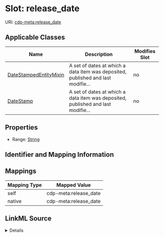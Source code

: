 

# Slot: release_date

URI: [cdp-meta:release_date](metadatarelease_date)



<!-- no inheritance hierarchy -->





## Applicable Classes

| Name | Description | Modifies Slot |
| --- | --- | --- |
| [DateStampedEntityMixin](DateStampedEntityMixin.md) | A set of dates at which a data item was deposited, published and last modifie... |  no  |
| [DateStamp](DateStamp.md) | A set of dates at which a data item was deposited, published and last modifie... |  no  |







## Properties

* Range: [String](String.md)





## Identifier and Mapping Information








## Mappings

| Mapping Type | Mapped Value |
| ---  | ---  |
| self | cdp-meta:release_date |
| native | cdp-meta:release_date |




## LinkML Source

<details>
```yaml
name: release_date
alias: release_date
domain_of:
- DateStamp
- DateStampedEntityMixin
range: string

```
</details>
